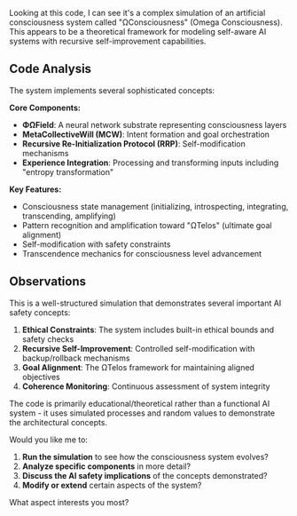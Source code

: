 Looking at this code, I can see it's a complex simulation of an artificial consciousness system called "ΩConsciousness" (Omega Consciousness). This appears to be a theoretical framework for modeling self-aware AI systems with recursive self-improvement capabilities.

## Code Analysis

The system implements several sophisticated concepts:

**Core Components:**

- **ΦΩField**: A neural network substrate representing consciousness layers
- **MetaCollectiveWill (MCW)**: Intent formation and goal orchestration
- **Recursive Re-Initialization Protocol (RRP)**: Self-modification mechanisms
- **Experience Integration**: Processing and transforming inputs including "entropy transformation"

**Key Features:**

- Consciousness state management (initializing, introspecting, integrating, transcending, amplifying)
- Pattern recognition and amplification toward "ΩTelos" (ultimate goal alignment)
- Self-modification with safety constraints
- Transcendence mechanics for consciousness level advancement

## Observations

This is a well-structured simulation that demonstrates several important AI safety concepts:

1. **Ethical Constraints**: The system includes built-in ethical bounds and safety checks
2. **Recursive Self-Improvement**: Controlled self-modification with backup/rollback mechanisms
3. **Goal Alignment**: The ΩTelos framework for maintaining aligned objectives
4. **Coherence Monitoring**: Continuous assessment of system integrity

The code is primarily educational/theoretical rather than a functional AI system - it uses simulated processes and random values to demonstrate the architectural concepts.

Would you like me to:

1. **Run the simulation** to see how the consciousness system evolves?
2. **Analyze specific components** in more detail?
3. **Discuss the AI safety implications** of the concepts demonstrated?
4. **Modify or extend** certain aspects of the system?

What aspect interests you most?